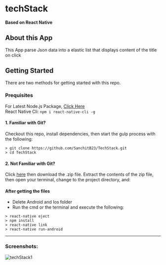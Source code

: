 # techStack

**Based on React Native**

## About this App

This App parse Json data into a elastic list that displays content of the title on click

## Getting Started

There are two methods for getting started with this repo.

### Prequisites

For Latest Node.js Package, [Click Here](https://nodejs.org/en/)  
React Native Cli: `npm i react-native-cli -g`

#### 1. Familiar with Git?
Checkout this repo, install dependencies, then start the gulp process with the following:

```
> git clone https://github.com/SanchitB23/TechStack.git
> cd TechStack
```

#### 2. Not Familiar with Git?
Click [here](https://github.com/SanchitB23/TechStack/archive/master.zip) then download the .zip file.  Extract the contents of the zip file, then open your terminal, change to the project directory, and:

#### After getting the files 
  * Delete Android and Ios folder
  * Run the cmd or the terminal and execute the following:
  
```
> react-native eject
> npm install
> react-native link
> react-native run-android
```
---

### Screenshots:
![techStack1](http://oi65.tinypic.com/4uay6r.jpg)
